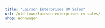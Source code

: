 ```yaml
---
title: "Lairson Enterprises RV Sales"
url: /old-town/lairson-enterprises-rv-sales/
shop: Wohnwagen
---
```

